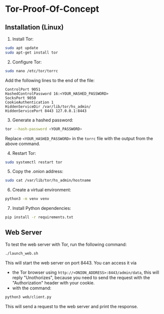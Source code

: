 # Tor-Proof-Of-Concept

## Installation (Linux)

1. Install Tor:
```bash
sudo apt update
sudo apt-get install tor
```

2. Configure Tor:
```bash
sudo nano /etc/tor/torrc
```
Add the following lines to the end of the file:
```
ControlPort 9051
HashedControlPassword 16:<YOUR_HASHED_PASSWORD>
SocksPort 9050
CookieAuthentication 1
HiddenServiceDir /var/lib/tor/hs_admin/
HiddenServicePort 8443 127.0.0.1:8443
```

3. Generate a hashed password:
```bash
tor --hash-password <YOUR_PASSWORD>
```
Replace `<YOUR_HASHED_PASSWORD>` in the `torrc` file with the output from the above command.

4. Restart Tor:
```bash
sudo systemctl restart tor
```

5. Copy the .onion address:
```bash
sudo cat /var/lib/tor/hs_admin/hostname
```

6. Create a virtual environment:
```bash
python3 -m venv venv
```

7. Install Python dependencies:
```bash
pip install -r requirements.txt
```

## Web Server

To test the web server with Tor, run the following command:
```bash
./launch_web.sh
```

This will start the web server on port 8443. You can access it via 
- the Tor browser using `http://<ONION_ADDRESS>:8443/admin/data`, this will reply "Unothorizes", because you need to send the request with the "Authorization" header with your cookie.
- with the command:
```bash
python3 web/client.py
```
This will send a request to the web server and print the response.